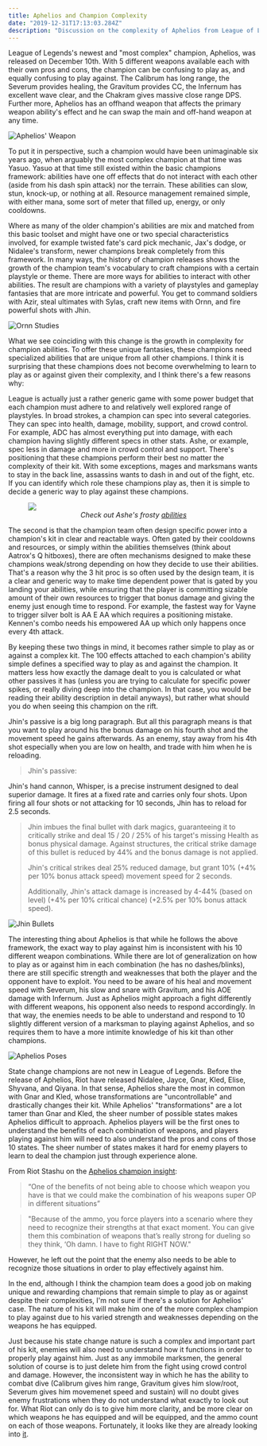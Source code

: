 ```yaml
---
title: Aphelios and Champion Complexity
date: "2019-12-31T17:13:03.284Z"
description: "Discussion on the complexity of Aphelios from League of Legends and the difficulty of playing against him"
---
```


League of Legends's newest and "most complex" champion, Aphelios, was released on December 10th. With 5 different weapons available each with their own pros and cons, the champion can be confusing to play as, and equally confusing to play against. The Calibrum has long range, the Severum  provides healing, the Gravitum provides CC, the Infernum has excellent wave clear, and the Chakram gives massive close range DPS. Further more, Aphelios has an offhand weapon that affects the primary weapon ability's effect and he can swap the main and off-hand weapon at any time.

![Aphelios' Weapon](./aphelios_weapons.jpg)

To put it in perspective, such a champion would have been unimaginable six years ago, when arguably the most complex champion at that time was Yasuo. Yasuo at that time still existed within the basic champions framework: abilities have one off effects that do not interact with each other (aside from his dash spin attack) nor the terrain. These abilities can slow, stun, knock-up, or nothing at all. Resource management remained simple, with either mana, some sort of meter that filled up, energy, or only cooldowns.

Where as many of the older champion's abilities are mix and matched from this basic toolset and might have one or two special characteristics involved, for example twisted fate's card pick mechanic, Jax's dodge, or Nidalee's transform, newer champions break completely from this framework. In many ways, the history of champion releases shows the growth of the champion team's vocabulary to craft champions with a certain playstyle or theme. There are more ways for abilities to interact with other abilities. The result are champions with a variety of playstyles and gameplay fantasies that are more intricate and powerful. You get to command soldiers with Azir, steal ultimates with Sylas, craft new items with Ornn, and fire powerful shots with Jhin.

![Ornn Studies](./ornn_personality_studies.jpg)

What we see coinciding with this change is the growth in complexity for champion abilities. To offer these unique fantasies, these champions need specialized abilities that are unique from all other champions. I think it is surprising that these champions does not become overwhelming to learn to play as or against given their complexity, and I think there's a few reasons why:

League is actually just a rather generic game with some power budget that each champion must adhere to and relatively well explored range of playstyles. In broad strokes, a champion can spec into several categories. They can spec into health, damage, mobility, support, and crowd control. For example, ADC has almost everything put into damage, with each champion having slightly different specs in other stats. Ashe, or example, spec less in damage and more in crowd control and support. There's positioning that these champions perform their best no matter the complexity of their kit. With some exceptions, mages and marksmans wants to stay in the back line, assassins wants to dash in and out of the fight, etc. If you can identify which role these champions play as, then it is simple to decide a generic way to play against these champions.

<figure>
  <img src="./ashe_abilities.png">
  <figcaption align="center"><i>Check out Ashe's frosty <a href="https://na.leagueoflegends.com/en/news/champions-skins/champion-update/champion-update-ashe-takes-aim-pbe">abilities</a></i></figcaption>
</figure>

The second is that the champion team often design specific power into a champion's kit in clear and reactable ways. Often gated by their cooldowns and resources, or simply within the abilities themselves (think about Aatrox's Q hitboxes), there are often mechanisms designed to make these champions weak/strong depending on how they decide to use their abilities. That's a reason why the 3 hit proc is so often used by the design team, it is a clear and generic way to make time dependent power that is gated by you landing your abilities, while ensuring that the player is committing sizable amount of their own resources to trigger that bonus damage and giving the enemy just enough time to respond. For example, the fastest way for Vayne to trigger silver bolt is AA E AA which requires a positioning mistake. Kennen's combo needs his empowered AA up which only happens once every 4th attack.

By keeping these two things in mind, it becomes rather simple to play as or against a complex kit. The 100 effects attached to each champion's ability simple defines a specified way to play as and against the champion. It matters less how exactly the damage dealt to you is calculated or what other passives it has (unless you are trying to calculate for specific power spikes, or really diving deep into the champion. In that case, you would be reading their ability description in detail anyways), but rather what should you do when seeing this champion on the rift.

Jhin's passive is a big long paragraph. But all this paragraph means is that you want to play around his the bonus damage on his fourth shot and the movement speed he gains afterwards. As an enemy, stay away from his 4th shot especially when you are low on health, and trade with him when he is reloading.

>Jhin's passive:
>
Jhin's hand cannon, Whisper, is a precise instrument designed to deal superior damage. It fires at a fixed rate and carries only four shots. Upon firing all four shots or not attacking for 10 seconds, Jhin has to reload for 2.5 seconds.
>
>Jhin imbues the final bullet with dark magics, guaranteeing it to critically strike and deal 15 / 20 / 25% of his target's missing Health as bonus physical damage. Against structures, the critical strike damage of this bullet is reduced by 44% and the bonus damage is not applied.
>
>Jhin's critical strikes deal 25% reduced damage, but grant 10% (+4% per 10% bonus attack speed) movement speed for 2 seconds.
>
>Additionally, Jhin's attack damage is increased by 4-44% (based on level) (+4% per 10% critical chance) (+2.5% per 10% bonus attack speed).

![Jhin Bullets](./jhin4bullets.jfif)

The interesting thing about Aphelios is that while he follows the above framework, the exact way to play against him is inconsistent with his 10 different weapon combinations. While there are lot of generalization on how to play as or against him in each combination (he has no dashes/blinks), there are still specific strength and weaknesses that both the player and the opponent have to exploit. You need to be aware of his heal and movement speed with Severum, his slow and snare with Gravitum, and his AOE damage with Infernum. Just as Aphelios might approach a fight differently with different weapons, his opponent also needs to respond accordingly. In that way, the enemies needs to be able to understand and respond to 10 slightly different version of a marksman to playing against Aphelios, and so requires them to have a more intimite knowledge of his kit than other champions.

![Aphelios Poses](./aphelios_poses.jpg)


State change champions are not new in League of Legends. Before the release of Aphelios, Riot have released Nidalee, Jayce, Gnar, Kled, Elise, Shyvana, and Qiyana. In that sense, Aphelios share the most in common with Gnar and Kled, whose transformations are "uncontrollable" and drastically changes their kit. While Aphelios' "transformations" are a lot tamer than Gnar and Kled, the sheer number of possible states makes Aphelios difficult to approach. Aphelios players will be the first ones to understand the benefits of each combination of weapons, and players playing against him will need to also understand the pros and cons of those 10 states. The sheer number of states makes it hard for enemy players to learn to deal the champion just through experience alone.

From Riot Stashu on the [Aphelios champion insight](https://nexus.leagueoflegends.com/en-us/2019/11/champion-insights-aphelios/):
>“One of the benefits of not being able to choose which weapon you have is that we could make the combination of his weapons super OP in different situations”

>"Because of the ammo, you force players into a scenario where they need to recognize their strengths at that exact moment. You can give them this combination of weapons that’s really strong for dueling so they think, ‘Oh damn. I have to fight RIGHT NOW."

However, he left out the point that the enemy also needs to be able to recognize those situations in order to play effectively against him.

In the end, although I think the champion team does a good job on making unique and rewarding champions that remain simple to play as or against despite their complexities, I'm not sure if there's a solution for Aphelios' case. The nature of his kit will make him one of the more complex champion to play against due to his varied strength and weaknesses depending on the weapons he has equipped.

Just because his state change nature is such a complex and important part of his kit, enemies will also need to understand how it functions in order to properly play against him. Just as any immobile marksmen, the general solution of course is to just delete him from the fight using crowd control and damage. However, the inconsistent way in which he has the ability to combat dive (Calibrum gives him range, Gravitum gives him slow/root, Severum gives him movemenet speed and sustain) will no doubt gives enemy frustrations when they do not understand what exactly to look out for. What Riot can only do is to give him more clarity, and be more clear on which weapons he has equipped and will be equipped, and the ammo count on each of those weapons. Fortunately, it looks like they are already looking into [it](https://twitter.com/MarkYetter/status/1207356431101358080).
